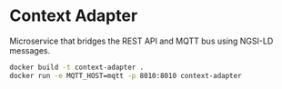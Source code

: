 # Context Adapter

Microservice that bridges the REST API and MQTT bus using NGSI-LD messages.

```bash
docker build -t context-adapter .
docker run -e MQTT_HOST=mqtt -p 8010:8010 context-adapter
```
